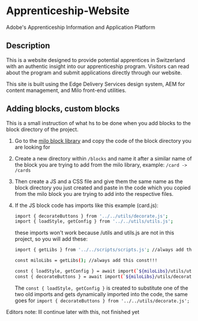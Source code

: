 # Apprenticeship-Website 
Adobe's Apprenticeship Information and Application Platform

## Description

This is a website designed to provide potential apprentices in Switzerland with an authentic insight into our apprenticeship program. Visitors can read about the program and submit applications directly through our website.

This site is built using the Edge Delivery Services design system, AEM for content management, and Milo front-end utilities.

## Adding blocks, custom blocks

This is a small instruction of what hs to be done when you add blocks to the block directory of the project.

1. Go to the [milo block library](https://github.com/adobecom/milo/tree/stage/libs/blocks) and copy the code of the block directory you are looking for
2. Create a new directory within `/blocks` and name it after a similar name of the block you are trying to add from the milo library, example: `/card -> /cards`
3. Then create a JS and a CSS file and give them the same name as the block directory you just created and paste in the code which you copied from the milo block you are trying to add into the respective files.
4. If the JS block code has imports like this example (card.js):

   ```sh
   import { decorateButtons } from '../../utils/decorate.js';
   import { loadStyle, getConfig } from '../../utils/utils.js';
   ```
   these imports won't work because /utils and utils.js are not in this project, so you will add these:

   ```sh
   import { getLibs } from '../../scripts/scripts.js'; //always add this import!!!!!

   const miloLibs = getLibs(); //always add this const!!!

   const { loadStyle, getConfig } = await import(`${miloLibs}/utils/utils.js`);
   const { decorateButtons } = await import(`${miloLibs}/utils/decorate.js`);
   ```
   The `const { loadStyle, getConfig }` is created to substitute one of the two old imports and gets dynamically imported into the code, the same goes for `import { decorateButtons } from '../../utils/decorate.js';`

Editors note: Ill continue later with this, not finished yet